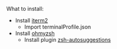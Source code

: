 What to install:
- Install [iterm2](https://iterm2.com/)
    - Import terminalProfile.json
- Install [ohmyzsh](https://github.com/ohmyzsh/ohmyzsh)
    - Install plugin [zsh-autosuggestions](https://github.com/zsh-users/zsh-autosuggestions/blob/master/INSTALL.md#oh-my-zsh)
